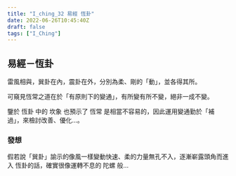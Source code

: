```yaml
---
title: "I_ching_32 易經 恆卦"
date: 2022-06-26T10:45:40Z
draft: false
tags: ["I_Ching"]
---
```


## 易經－恆卦

雷風相與，巽卦在內，震卦在外，分別為柔、剛的「動」，並各得其所。

可窺見恆常之道在於「有原則下的變通」，有所變有所不變，絕非一成不變。

鑒於 恆卦 中的 坎象 也預示了 恆常 是相當不容易的，因此運用變通勤於「補過」，來檢討改善、優化...。

### 發想

假若說「巽卦」諭示的像風一樣變動快速、柔的力量無孔不入，逐漸嶄露頭角而進入 恆卦的話，確實很像運轉不息的 陀螺 般...

